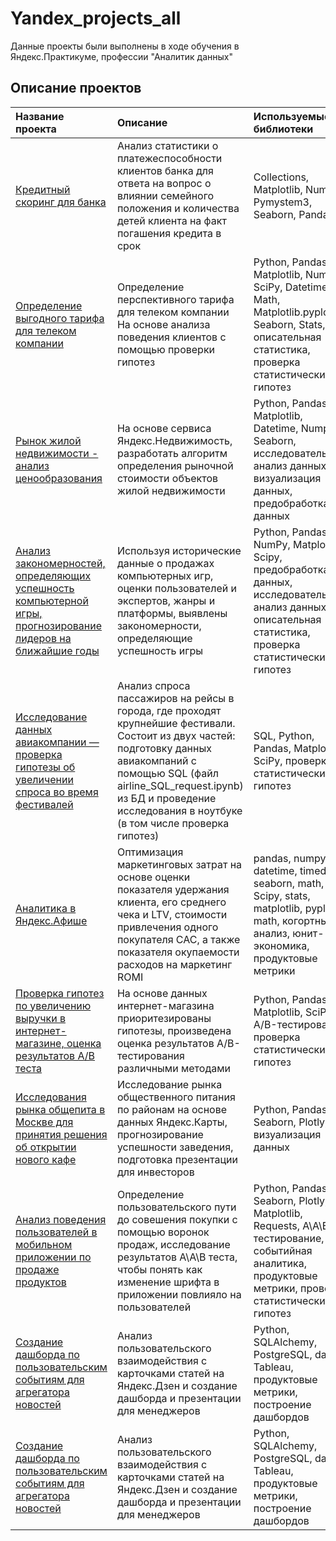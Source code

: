 # Yandex_projects_all
Данные проекты были выполнены в ходе обучения в Яндекс.Практикуме, профессии "Аналитик данных"

## Описание проектов

| Название проекта              | Описание               | Используемые библиотеки           |
| :-----------------------------| :--------------------- |:----------------------------------|
| [Кредитный скоринг для банка](https://github.com/MargaritaGurevich/Yandex.Praktikum/blob/main/1_credit_score/credit_score.ipynb) | Aнализ статистики о платежеспособности клиентов банка для ответа на вопрос о влиянии семейного положения и количества детей клиента на факт погашения кредита в срок | Collections, Matplotlib, Numpy, Pymystem3, Seaborn, Pandas|
| [Определение выгодного тарифа для телеком компании](https://github.com/MargaritaGurevich/Yandex.Praktikum/blob/main/2_telecom_tariff/telecom_tariff.ipynb)| Определение перспективного тарифа для телеком компании На основе анализа поведения клиентов с помощью проверки гипотез| Python, Pandas, Matplotlib, NumPy, SciPy, Datetime, Math, Matplotlib.pyplot, Seaborn, Stats, описательная статистика, проверка статистических гипотез|
| [Рынок жилой недвижимости - анализ ценообразования](https://github.com/MargaritaGurevich/Yandex.Praktikum/blob/main/3_property_research/property_research.ipynb)| На основе сервиса Яндекс.Недвижимость, разработать алгоритм определения рыночной стоимости объектов жилой недвижимости |Python, Pandas, Matplotlib, Datetime, Numpy, Seaborn, исследовательский анализ данных, визуализация данных, предобработка данных|
| [Анализ закономерностей, определяющих успешность компьютерной игры, прогнозирование лидеров на ближайшие годы](https://github.com/MargaritaGurevich/Yandex.Praktikum/blob/main/4_internet_store_games/internet_store_games.ipynb)| Используя исторические данные о продажах компьютерных игр, оценки пользователей и экспертов, жанры и платформы, выявлены закономерности, определяющие успешность игры |Python, Pandas, NumPy, Matplotlib, Scipy, предобработка данных, исследовательский анализ данных, описательная статистика, проверка статистических гипотез |
| [Исследование данных авиакомпании — проверка гипотезы об увеличении спроса во время фестивалей](https://github.com/MargaritaGurevich/Yandex.Praktikum/blob/main/5_airlain_and_festivals/airline_project.ipynb)| Анализ спроса пассажиров на рейсы в города, где проходят крупнейшие фестивали. Состоит из двух частей: подготовку данных авиакомпаний с помощью SQL (файл airline_SQL_request.ipynb) из БД и проведение исследования в ноутбуке (в том числе проверка гипотез)| SQL, Python, Pandas, Matplotlib, SciPy, проверка статистических гипотез |
| [Аналитика в Яндекс.Афише](https://github.com/MargaritaGurevich/Yandex.Praktikum/blob/main/6_marketing_analys_afisha/marketing_analys_afisha.ipynb) | Оптимизация маркетинговых затрат на основе оценки показателя удержания клиента, его среднего чека и LTV, стоимости привлечения одного покупателя CAC, а также показателя окупаемости расходов на маркетинг ROMI |pandas, numpy, datetime, timedelta, seaborn, math, Scipy, stats, matplotlib, pyplot, math, когортный анализ, юнит-экономика, продуктовые метрики |
| [Проверка гипотез по увеличению выручки в интернет-магазине, оценка результатов A/B теста](https://github.com/MargaritaGurevich/Yandex.Praktikum/blob/main/7_internet_store_hipo_abtest/internet_store_hipo_abtest.ipynb) | На основе данных интернет-магазина приоритезированы гипотезы, произведена оценка результатов A/B-тестирования различными методами |Python, Pandas, Matplotlib, SciPy, A/B-тестирование, проверка статистических гипотез |
| [Исследования рынка общепита в Москве для принятия решения об открытии нового кафе](https://github.com/MargaritaGurevich/Yandex.Praktikum/blob/main/8_cafe_robot_analysis/cafe_robots_analysis.ipynb) | Исследование рынка общественного питания по районам на основе данных Яндекс.Карты, прогнозирование успешности заведения, подготовка презентации для инвесторов |Python, Pandas, Seaborn, Plotly, визуализация данных |
| [Анализ поведения пользователей в мобильном приложении по продаже продуктов](https://github.com/MargaritaGurevich/Yandex.Praktikum/blob/main/9_font_of_mobile_app_ABtest/font_of_mobile_app_ABtest.ipynb) | Определение пользовательского пути до совешения покупки с помощью воронок продаж, исследование результатов А\А\В теста, чтобы понять как изменение шрифта в приложении повлияло на пользователей |Python, Pandas, Seaborn, Plotly, Matplotlib, Requests, А\A\B-тестирование, событийная аналитика, продуктовые метрики, проверка статистических гипотез |
| [Создание дашборда по пользовательским событиям для агрегатора новостей](https://github.com/MargaritaGurevich/Yandex.Praktikum/blob/main/10_analysis_yandex_dzen/preza_y.dzen.pdf) | Анализ пользовательского взаимодействия с карточками статей на Яндекс.Дзен и создание дашборда и презентации для менеджеров |Python, SQLAlchemy, PostgreSQL, dash, Tableau, продуктовые метрики, построение дашбордов |
| [Создание дашборда по пользовательским событиям для агрегатора новостей](https://github.com/MargaritaGurevich/Yandex.Praktikum/blob/main/10_analysis_yandex_dzen/preza_y.dzen.pdf) | Анализ пользовательского взаимодействия с карточками статей на Яндекс.Дзен и создание дашборда и презентации для менеджеров |Python, SQLAlchemy, PostgreSQL, dash, Tableau, продуктовые метрики, построение дашбордов |
